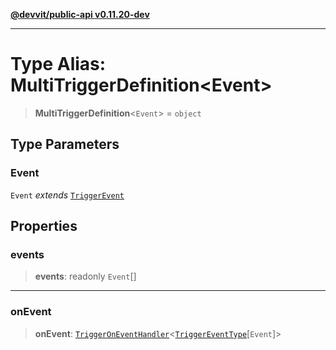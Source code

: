 [**@devvit/public-api v0.11.20-dev**](../README.md)

---

# Type Alias: MultiTriggerDefinition\<Event\>

> **MultiTriggerDefinition**\<`Event`\> = `object`

## Type Parameters

### Event

`Event` _extends_ [`TriggerEvent`](TriggerEvent.md)

## Properties

<a id="events"></a>

### events

> **events**: readonly `Event`[]

---

<a id="onevent"></a>

### onEvent

> **onEvent**: [`TriggerOnEventHandler`](TriggerOnEventHandler.md)\<[`TriggerEventType`](TriggerEventType.md)\[`Event`\]\>
